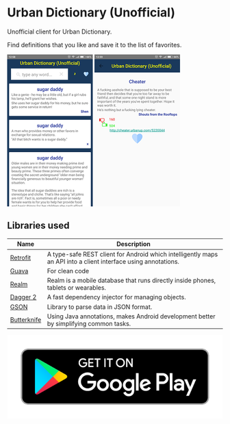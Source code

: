 # Urban Dictionary (Unofficial)
Unofficial client for Urban Dictionary.

Find definitions that you like and save it to the list of favorites.

![screen1](art/screen1.png)
![screen2](art/screen2.png)

## Libraries used
| Name            | Description                                                 |  
| ----            | ------------  
| [Retrofit](http://square.github.io/retrofit/) |	A type-safe REST client for Android which intelligently maps an API into a client interface using annotations.
| [Guava](https://github.com/google/guava) | For clean code
| [Realm](https://realm.io/) | Realm is a mobile database that runs directly inside phones, tablets or wearables.
| [Dagger 2](https://github.com/google/dagger/) | A fast dependency injector for managing objects.
| [GSON](https://github.com/google/gson) | Library to parse data in JSON format.
| [Butterknife](http://jakewharton.github.io/butterknife/) | Using Java annotations, makes Android development better by simplifying common tasks.

[![Urban Dictionary (Unofficial)](art/google-play-badge.png)](https://play.google.com/store/apps/details?id=com.github.batulovandrey.unofficialurbandictionary)
